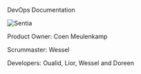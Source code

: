 DevOps Documentation
 
![Sentia](https://user-images.githubusercontent.com/84912024/127134412-9c7cb214-cca3-43cb-87f6-94a0f99f334c.jpg)

Product Owner: Coen Meulenkamp

Scrummaster: Wessel

Developers: Oualid, Lior, Wessel and Doreen

